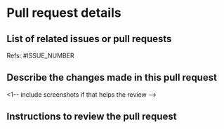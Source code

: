 # Pull request details

## List of related issues or pull requests

Refs: #ISSUE_NUMBER


## Describe the changes made in this pull request

<1-- include screenshots if that helps the review -->


## Instructions to review the pull request

